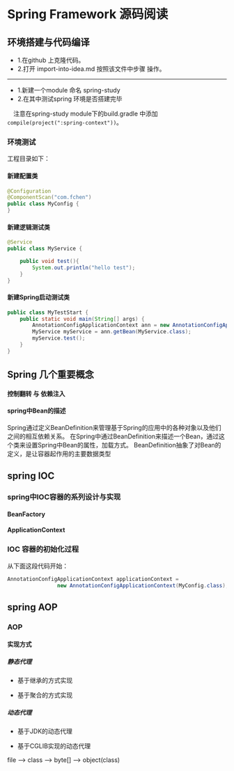 # Spring Framework 源码阅读
## 环境搭建与代码编译
- 1.在github 上克隆代码。
- 2.打开 import-into-idea.md 按照该文件中步骤 操作。
----
- 1.新建一个module 命名 spring-study
- 2.在其中测试spring 环境是否搭建完毕
    
&ensp;&ensp;注意在spring-study module下的build.gradle 中添加 `compile(project(":spring-context"))`。

### 环境测试
工程目录如下：

#### 新建配置类
```java
@Configuration
@ComponentScan("com.fchen")
public class MyConfig {
}
```
#### 新建逻辑测试类
```java
@Service
public class MyService {

	public void test(){
		System.out.println("hello test");
	}
}
```
#### 新建Spring启动测试类
```java
public class MyTestStart {
	public static void main(String[] args) {
		AnnotationConfigApplicationContext ann = new AnnotationConfigApplicationContext(MyConfig.class);
		MyService myService = ann.getBean(MyService.class);
		myService.test();
	}
}
```
## Spring 几个重要概念
#### 控制翻转 与 依赖注入


#### spring中Bean的描述

Spring通过定义BeanDefinition来管理基于Spring的应用中的各种对象以及他们之间的相互依赖关系。
在Spring中通过BeanDefinition来描述一个Bean，通过这个类来设置Spring中Bean的属性，加载方式。
BeanDefinition抽象了对Bean的定义，是让容器起作用的主要数据类型

## spring IOC
### spring中IOC容器的系列设计与实现
#### BeanFactory

#### ApplicationContext
### IOC 容器的初始化过程
从下面这段代码开始：
``` java
AnnotationConfigApplicationContext applicationContext =
				new AnnotationConfigApplicationContext(MyConfig.class);
```



## spring AOP
### AOP

#### 实现方式

##### 静态代理

- 基于继承的方式实现

- 基于聚合的方式实现

##### 动态代理 

- 基于JDK的动态代理

- 基于CGLIB实现的动态代理

file --> class --> byte[] --> object(class)
